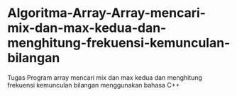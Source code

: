 # Algoritma-Array-Array-mencari-mix-dan-max-kedua-dan-menghitung-frekuensi-kemunculan-bilangan
Tugas Program array mencari mix dan max kedua dan menghitung frekuensi kemunculan bilangan menggunakan bahasa C++
